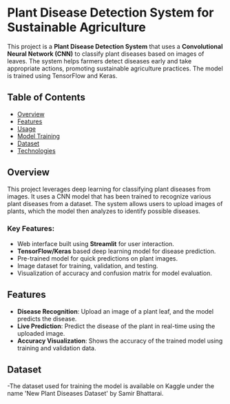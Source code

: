 # Plant Disease Detection System for Sustainable Agriculture

This project is a **Plant Disease Detection System** that uses a **Convolutional Neural Network (CNN)** to classify plant diseases based on images of leaves. The system helps farmers detect diseases early and take appropriate actions, promoting sustainable agriculture practices. The model is trained using TensorFlow and Keras.

## Table of Contents

- [Overview](#overview)
- [Features](#features)
- [Usage](#usage)
- [Model Training](#model-training)
- [Dataset](#dataset)
- [Technologies](#technologies)

## Overview

This project leverages deep learning for classifying plant diseases from images. It uses a CNN model that has been trained to recognize various plant diseases from a dataset. The system allows users to upload images of plants, which the model then analyzes to identify possible diseases.

### Key Features:
- Web interface built using **Streamlit** for user interaction.
- **TensorFlow/Keras** based deep learning model for disease prediction.
- Pre-trained model for quick predictions on plant images.
- Image dataset for training, validation, and testing.
- Visualization of accuracy and confusion matrix for model evaluation.

## Features

- **Disease Recognition**: Upload an image of a plant leaf, and the model predicts the disease.
- **Live Prediction**: Predict the disease of the plant in real-time using the uploaded image.
- **Accuracy Visualization**: Shows the accuracy of the trained model using training and validation data.
## Dataset
-The dataset used for training the model is available on Kaggle under the name 'New Plant Diseases Dataset' by Samir Bhattarai. 
